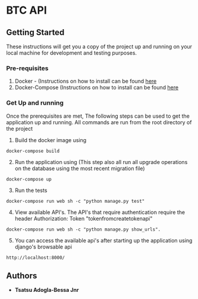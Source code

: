 # BTC API

## Getting Started

These instructions will get you a copy of the project up and running on your local machine for development and testing purposes.

### Pre-requisites

1. Docker - (Instructions on how to install can be found [here](https://docs.docker.com/install/) 
2. Docker-Compose (Instructions on how to install can be found [here](https://docs.docker.com/compose/install/)


### Get Up and running

Once the prerequisites are met, The following steps can be used to get the application up and running. All commands are run from the root directory of the project

1. Build the docker image using

```
docker-compose build
```

2. Run the application using (This step also all run all upgrade operations on the database using the most recent migration file)

```
docker-compose up
```

3. Run the tests

```
docker-compose run web sh -c "python manage.py test"
```

4. View available API's. The API's that require authentication require the header Authorization: Token "tokenfromcreatetokenapi"

```
docker-compose run web sh -c "python manage.py show_urls". 
```

5. You can access the available api's after starting up the application using django's browsable api 
```
http://localhost:8000/
```

## Authors

- **Tsatsu Adogla-Bessa Jnr**

